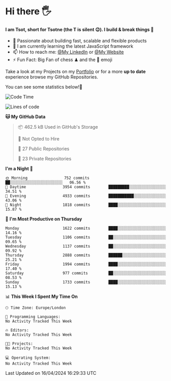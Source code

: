 # Hi there :raised_hand_with_fingers_splayed:
#### I am Tsot, short for Tsotne (the T is silent :wink:). I build & break things :space_invader:
- :telescope: Passionate about building fast, scalable and flexible products
- :seedling: I am currently learning the latest JavaScript framework 
- :mailbox: How to reach me: [@My LinkedIn](https://www.linkedin.com/in/tsotne-gvadzabia/) or [@My Website](https://tsotne.co.uk/contact)
- :zap: Fun Fact: Big Fan of chess ♟ and the 👾 emoji

Take a look at my Projects on my [Portfolio](https://tsotne.co.uk/) or for a more **up to date** experience browse my GitHub Repositories.

You can see some statistics below!:space_invader:
<!--START_SECTION:waka-->
![Code Time](http://img.shields.io/badge/Code%20Time-761%20hrs%202%20mins-blue)

![Lines of code](https://img.shields.io/badge/From%20Hello%20World%20I%27ve%20Written-5.3%20million%20lines%20of%20code-blue)

**🐱 My GitHub Data** 

> 📦 462.5 kB Used in GitHub's Storage 
 > 
> 🚫 Not Opted to Hire
 > 
> 📜 27 Public Repositories 
 > 
> 🔑 23 Private Repositories 
 > 
**I'm a Night 🦉** 

```text
🌞 Morning                752 commits         ██░░░░░░░░░░░░░░░░░░░░░░░   06.56 % 
🌆 Daytime                3954 commits        █████████░░░░░░░░░░░░░░░░   34.51 % 
🌃 Evening                4933 commits        ███████████░░░░░░░░░░░░░░   43.06 % 
🌙 Night                  1818 commits        ████░░░░░░░░░░░░░░░░░░░░░   15.87 % 
```
📅 **I'm Most Productive on Thursday** 

```text
Monday                   1622 commits        ████░░░░░░░░░░░░░░░░░░░░░   14.16 % 
Tuesday                  1106 commits        ██░░░░░░░░░░░░░░░░░░░░░░░   09.65 % 
Wednesday                1137 commits        ██░░░░░░░░░░░░░░░░░░░░░░░   09.92 % 
Thursday                 2888 commits        ██████░░░░░░░░░░░░░░░░░░░   25.21 % 
Friday                   1994 commits        ████░░░░░░░░░░░░░░░░░░░░░   17.40 % 
Saturday                 977 commits         ██░░░░░░░░░░░░░░░░░░░░░░░   08.53 % 
Sunday                   1733 commits        ████░░░░░░░░░░░░░░░░░░░░░   15.13 % 
```


📊 **This Week I Spent My Time On** 

```text
🕑︎ Time Zone: Europe/London

💬 Programming Languages: 
No Activity Tracked This Week

🔥 Editors: 
No Activity Tracked This Week

🐱‍💻 Projects: 
No Activity Tracked This Week

💻 Operating System: 
No Activity Tracked This Week
```


 Last Updated on 16/04/2024 16:29:33 UTC
<!--END_SECTION:waka-->
